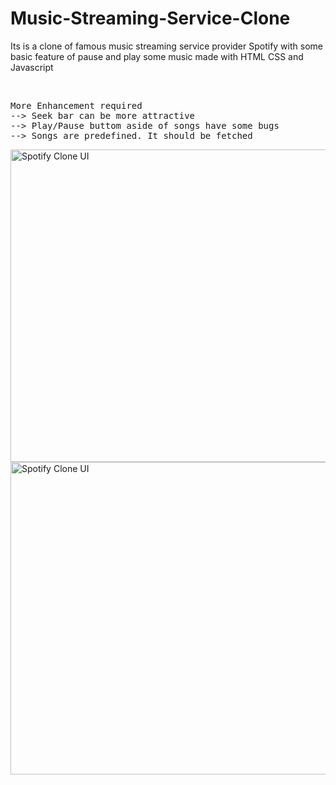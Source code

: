 <h1><b>Music-Streaming-Service-Clone</b></h1>
<p>Its is a clone of famous music streaming service provider Spotify with some basic feature
of pause and play some music made with HTML CSS and Javascript
</p>
<br>
<pre>More Enhancement required
--> Seek bar can be more attractive
--> Play/Pause buttom aside of songs have some bugs
--> Songs are predefined. It should be fetched
</pre>
<img src="https://github.com/sagardebnath09/Music-Streaming-Service-Clone/assets/112232609/4a597206-1378-465a-9906-427655fe6396" alt="Spotify Clone UI" width="1000" height="500">
<img src="https://github.com/sagardebnath09/Music-Streaming-Service-Clone/assets/112232609/4a597206-1378-465a-9906-427655fe6396](https://github.com/sagardebnath09/Music-Streaming-Service-Clone/assets/112232609/4ac9ee16-af0b-485f-9dcd-7d136e271443)https://github.com/sagardebnath09/Music-Streaming-Service-Clone/assets/112232609/4ac9ee16-af0b-485f-9dcd-7d136e271443" alt="Spotify Clone UI" width="1000" height="500">


